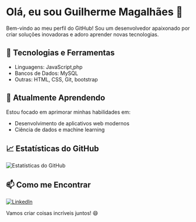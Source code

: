# Olá, eu sou Guilherme Magalhães 👋

Bem-vindo ao meu perfil do GitHub! Sou um desenvolvedor apaixonado por criar soluções inovadoras e adoro aprender novas tecnologias.

## 🚀 Tecnologias e Ferramentas

- Linguagens: JavaScript,php
- Bancos de Dados:  MySQL
- Outras: HTML, CSS, Git, bootstrap

## 🌱 Atualmente Aprendendo

Estou focado em aprimorar minhas habilidades em:

- Desenvolvimento de aplicativos web modernos
- Ciência de dados e machine learning

## 📈 Estatísticas do GitHub

![Estatísticas do GitHub](https://github-readme-stats.vercel.app/api?username=bymagalhaes&show_icons=true&theme=radical)

## 📫 Como me Encontrar


[![LinkedIn](https://img.shields.io/badge/LinkedIn-Connect-blue?style=flat-square&logo=linkedin)](https://www.linkedin.com/in/devmagalhaes/)



Vamos criar coisas incríveis juntos! 😄
